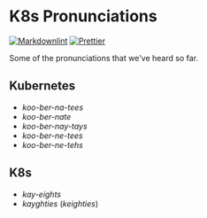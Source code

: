 # K8s Pronunciations

[![Markdownlint](https://github.com/amrwc/k8s-pronunciations/actions/workflows/markdownlint.yml/badge.svg?branch=main)](https://github.com/amrwc/k8s-pronunciations/actions/workflows/markdownlint.yml)
[![Prettier](https://github.com/amrwc/k8s-pronunciations/actions/workflows/prettier.yml/badge.svg?branch=main)](https://github.com/amrwc/k8s-pronunciations/actions/workflows/prettier.yml)

Some of the pronunciations that we've heard so far.

## Kubernetes

- _koo-ber-na-tees_
- _koo-ber-nate_
- _koo-ber-nay-tays_
- _koo-ber-ne-tees_
- _koo-ber-ne-tehs_

## K8s

- _kay-eights_
- _kayghties_ (_keighties_)
